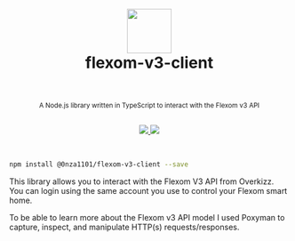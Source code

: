 <div align="center">
  <h1>
    <br />
    <img src="https://user-images.githubusercontent.com/13056641/161330088-e22c3b0a-c43f-429d-9bd9-cf55d9006e07.png" width="80px" height="80px">
    <br/>
    flexom-v3-client
    <br/>
    <br/>
  </h1>
  <sup>
    A Node.js library written in TypeScript to interact with the Flexom v3 API</em>
    <br />
    <br />
  </sup>
</div>
  
<p align="center">
  <a href="https://www.npmjs.com/package/@0nza1101/flexom-v3-client">
    <img src="https://img.shields.io/npm/v/@0nza1101%2Fflexom-v3-client?color=6495ED&label=&style=flat-square">
  </a>
    <a href="https://www.npmjs.com/package/@0nza1101/flexom-v3-client">
    <img src="https://img.shields.io/npm/dt/@0nza1101/flexom-v3-client?style=flat-square">
  </a>
<p>
<br>

```bash
npm install @0nza1101/flexom-v3-client --save
```

This library allows you to interact with the Flexom V3 API from Overkizz. You can login using the same account you use to control your Flexom smart home.

To be able to learn more about the Flexom v3 API model I used Poxyman to capture, inspect, and manipulate HTTP(s) requests/responses.
